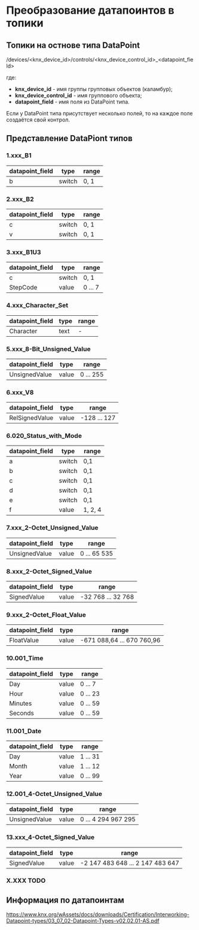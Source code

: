 # Преобразование датапоинтов в топики

## Топики на остнове типа DataPoint

/devices/<knx_device_id>/controls/<knx_device_control_id>_<datapoint_field>

где:
* **knx_device_id** - имя группы групповых объектов (каламбур);
* **knx_device_control_id** - имя группового объекта;
* **datapoint_field** - имя поля из DataPoint типа.

Если у DataPoint типа присутствует несколько полей, то на каждое поле создаётся свой контрол. 


## Представление DataPiont типов

### 1.xxx_B1

| datapoint_field | type | range |
| ---- | ---- | ----|
| b | switch | 0, 1 |

### 2.xxx_B2

| datapoint_field | type | range |
| ---- | ---- | ----|
| c | switch | 0, 1 |
| v | switch | 0, 1 |


### 3.xxx_B1U3

| datapoint_field | type | range |
| ---- | ---- | ----|
| c | switch | 0, 1 |
| StepCode | value |  0 ... 7 |

### 4.xxx_Character_Set

| datapoint_field | type | range |
| ---- | ---- | ----|
| Character | text |  -  |

### 5.xxx_8-Bit_Unsigned_Value

| datapoint_field | type | range |
| ---- | ---- | ----|
| UnsignedValue | value | 0 ... 255 |

### 6.xxx_V8

| datapoint_field | type | range |
| ---- | ---- | ----|
| RelSignedValue | value | -128 ... 127 |

### 6.020_Status_with_Mode

| datapoint_field | type | range |
| ---- | ---- | ----|
| a | switch | 0,1 |
| b | switch | 0,1 |
| c | switch | 0,1 |
| d | switch | 0,1 |
| e | switch | 0,1 |
| f | value | 1, 2, 4 |

### 7.xxx_2-Octet_Unsigned_Value

| datapoint_field | type | range |
| ---- | ---- | ----|
| UnsignedValue | value | 0 ... 65 535 |

### 8.xxx_2-Octet_Signed_Value

| datapoint_field | type | range |
| ---- | ---- | ----|
| SignedValue | value | -32 768 ... 32 768 |

### 9.xxx_2-Octet_Float_Value

| datapoint_field | type | range |
| ---- | ---- | ----|
| FloatValue | value | -671 088,64 ... 670 760,96 |

### 10.001_Time

| datapoint_field | type | range |
| ---- | ---- | ----|
| Day | value | 0 ... 7 |
| Hour | value | 0 ... 23 |
| Minutes | value | 0 ... 59 |
| Seconds | value | 0 ... 59 |

### 11.001_Date

| datapoint_field | type | range |
| ---- | ---- | ----|
| Day | value | 1 ... 31 |
| Month | value | 1 ... 12 |
| Year | value | 0 ... 99 |

### 12.001_4-Octet_Unsigned_Value

| datapoint_field | type | range |
| ---- | ---- | ----|
| UnsignedValue | value | 0 ... 4 294 967 295 |

### 13.xxx_4-Octet_Signed_Value

| datapoint_field | type | range |
| ---- | ---- | ----|
| SignedValue | value | -2 147 483 648 ... 2 147 483 647 |

### X.XXX TODO

## Информация по датапоинтам
https://www.knx.org/wAssets/docs/downloads/Certification/Interworking-Datapoint-types/03_07_02-Datapoint-Types-v02.02.01-AS.pdf